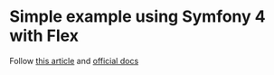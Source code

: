 # Simple example using Symfony 4 with Flex

Follow [this article](https://symfony.com/pdf/Symfony_quick_tour_4.0.pdf) and [official docs](https://symfony.com/doc/current/index.html)
